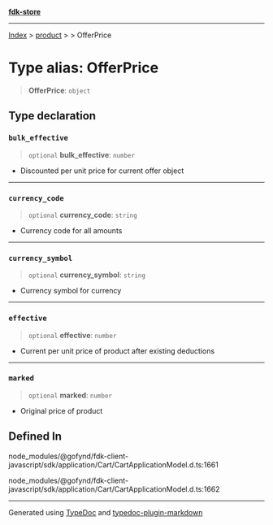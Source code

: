 [**fdk-store**](../../../README.md)
***

[Index](../../../API.md) > [product](../../README.md) > [<internal>](../README.md) > OfferPrice

# Type alias: OfferPrice

> **OfferPrice**: `object`

## Type declaration

### `bulk_effective`

> `optional` **bulk\_effective**: `number`

- Discounted per unit price for current
offer object

***

### `currency_code`

> `optional` **currency\_code**: `string`

- Currency code for all amounts

***

### `currency_symbol`

> `optional` **currency\_symbol**: `string`

- Currency symbol for currency

***

### `effective`

> `optional` **effective**: `number`

- Current per unit price of product after
existing deductions

***

### `marked`

> `optional` **marked**: `number`

- Original price of product

## Defined In

node\_modules/@gofynd/fdk-client-javascript/sdk/application/Cart/CartApplicationModel.d.ts:1661

node\_modules/@gofynd/fdk-client-javascript/sdk/application/Cart/CartApplicationModel.d.ts:1662

***
Generated using [TypeDoc](https://typedoc.org/) and [typedoc-plugin-markdown](https://www.npmjs.com/package/typedoc-plugin-markdown)
